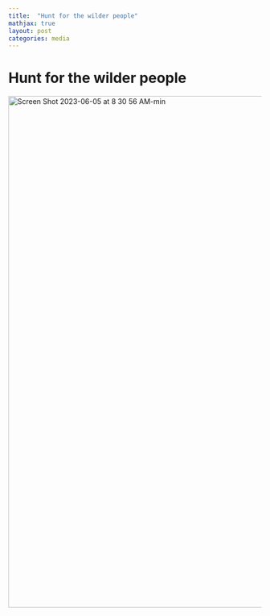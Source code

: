 ```yaml
---
title:  "Hunt for the wilder people"
mathjax: true
layout: post
categories: media
---
```



# Hunt for the wilder people

<img width="1015" alt="Screen Shot 2023-06-05 at 8 30 56 AM-min" src="https://github.com/Royhowtohack/disk/assets/52094557/782e12b1-cabb-4ea8-ba34-ad2b6e5e901d">



